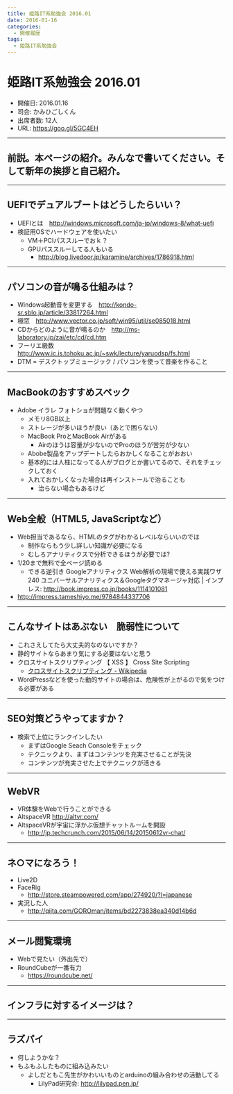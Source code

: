 ```yaml
---
title: 姫路IT系勉強会 2016.01
date: 2016-01-16
categories:
  - 開催履歴
tags:
  - 姫路IT系勉強会
---
```


# 姫路IT系勉強会 2016.01

* 開催日: 2016.01.16
* 司会: かみひごしくん
* 出席者数: 12人
* URL: https://goo.gl/5GC4EH

----------

## 前説。本ページの紹介。みんなで書いてください。そして新年の挨拶と自己紹介。

----------

## UEFIでデュアルブートはどうしたらいい？

* UEFIとは　http://windows.microsoft.com/ja-jp/windows-8/what-uefi
* 検証用OSでハードウェアを使いたい
  * VM＋PCIパススルーでおｋ？
  * GPUパススルーしてる人もいる
    * http://blog.livedoor.jp/karamine/archives/1786918.html

----------

## パソコンの音が鳴る仕組みは？

* Windows起動音を変更する　http://kondo-sr.sblo.jp/article/33817264.html
* 極窓　http://www.vector.co.jp/soft/win95/util/se085018.html
* CDからどのように音が鳴るのか　http://ms-laboratory.jp/zai/etc/cd/cd.htm
* フーリエ級数　http://www.ic.is.tohoku.ac.jp/~swk/lecture/yaruodsp/fs.html
* DTM = デスクトップミュージック / パソコンを使って音楽を作ること

----------

## MacBookのおすすめスペック

* Adobe イラレ フォトショが問題なく動くやつ
  * メモリ8GB以上
  * ストレージが多いほうが良い（あとで困らない）
  * MacBook ProとMacBook Airがある
    * Airのほうは容量が少ないのでProのほうが苦労が少ない
  * Abobe製品をアップデートしたらおかしくなることがおおい
  * 基本的には人柱になってる人がブログとか書いてるので、それをチェックしておく
  * 入れておかしくなった場合は再インストールで治ることも
    * 治らない場合もあるけど

----------

## Web全般（HTML5, JavaScriptなど）

* Web担当であるなら、HTMLのタグがわかるレベルならいいのでは
  * 制作ならもう少し詳しい知識が必要になる
  * むしろアナリティクスで分析できるほうが必要では?
* 1/20まで無料で全ページ読める
  * できる逆引き Googleアナリティクス Web解析の現場で使える実践ワザ240 ユニバーサルアナリティクス＆Googleタグマネージャ対応 | インプレス: http://book.impress.co.jp/books/1114101081
* http://impress.tameshiyo.me/9784844337706

----------

## こんなサイトはあぶない　脆弱性について

* これさえしてたら大丈夫的なのないですか？
* 静的サイトならあまり気にする必要はないと思う
* クロスサイトスクリプティング 【 XSS 】 Cross Site Scripting
  * [クロスサイトスクリプティング - Wikipedia](https://ja.wikipedia.org/wiki/%E3%82%AF%E3%83%AD%E3%82%B9%E3%82%B5%E3%82%A4%E3%83%88%E3%82%B9%E3%82%AF%E3%83%AA%E3%83%97%E3%83%86%E3%82%A3%E3%83%B3%E3%82%B0)
* WordPressなどを使った動的サイトの場合は、危険性が上がるので気をつける必要がある

----------

## SEO対策どうやってますか？

* 検索で上位にランクインしたい
  * まずはGoogle Seach Consoleをチェック
  * テクニックより、まずはコンテンツを充実させることが先決
  * コンテンツが充実させた上でテクニックが活きる

----------

## WebVR

* VR体験をWebで行うことができる
* AltspaceVR http://altvr.com/
* AltspaceVRが宇宙に浮かぶ仮想チャットルームを開設
  * http://jp.techcrunch.com/2015/06/14/20150612vr-chat/

----------

## ネ○マになろう！

* Live2D
* FaceRig
  * http://store.steampowered.com/app/274920/?l=japanese
* 実況した人
  * http://qiita.com/GOROman/items/bd2273838ea340d14b6d

----------

## メール閲覧環境

* Webで見たい（外出先で）
* RoundCubeが一番有力
  * https://roundcube.net/

----------

## インフラに対するイメージは？

----------

## ラズパイ

* 何しようかな？
* もふもふしたものに組み込みたい
  * よしだともこ先生がかわいいものとarduinoの組み合わせの活動してる
    * LilyPad研究会: http://lilypad.pen.jp/
